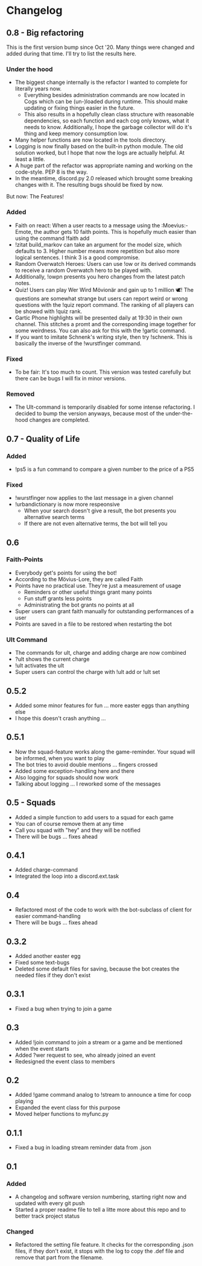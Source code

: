 # Changelog

## 0.8 - Big refactoring

This is the first version bump since Oct '20. Many things were changed and added during that time. I'll try to list the results here.

### Under the hood

- The biggest change internally is the refactor I wanted to complete for literally years now.
  - Everything besides administration commands are now located in Cogs which can be (un-)loaded during runtime. This should make updating or fixing things easier in the future.
  - This also results in a hopefully clean class structure with reasonable dependencies, so each function and each cog only knows, what it needs to know. Additionally, I hope the garbage collector will do it's thing and keep memory consumption low.
- Many helper functions are now located in the tools directory.
- Logging is now finally based on the built-in python module. The old solution worked, but I hope that now the logs are actually helpful. At least a little.
- A huge part of the refactor was appropriate naming and working on the code-style. PEP 8 is the way.
- In the meantime, discord.py 2.0 released which brought some breaking changes with it. The resulting bugs should be fixed by now.

But now: The Features!

### Added

- Faith on react: When a user reacts to a message using the :Moevius:-Emote, the author gets 10 faith points. This is hopefully much easier than using the command !faith add
- !zitat build_markov can take an argument for the model size, which defaults to 3. Higher number means more repetition but also more logical sentences. I think 3 is a good compromise.
- Random Overwatch Heroes: Users can use !ow or its derived commands to receive a random Overwatch hero to be played with.
- Additionally, !owpn presents you hero changes from the latest patch notes.
- Quiz! Users can play Wer Wird Mövionär and gain up to 1 million 🕊️! The questions are somewhat strange but users can report weird or wrong questions with the !quiz report command. The ranking of all players can be showed with !quiz rank.
- Gartic Phone highlights will be presented daily at 19:30 in their own channel. This stitches a promt and the corresponding image together for some weirdness. You can also ask for this with the !gartic command.
- If you want to imitate Schnenk's writing style, then try !schnenk. This is basically the inverse of the !wurstfinger command.

### Fixed

- To be fair: It's too much to count. This version was tested carefully but there can be bugs I will fix in minor versions.

### Removed

- The Ult-command is temporarily disabled for some intense refactoring. I decided to bump the version anyways, because most of the under-the-hood changes are completed.

## 0.7 - Quality of Life

### Added

- !ps5 is a fun command to compare a given number to the price of a PS5

### Fixed

- !wurstfinger now applies to the last message in a given channel
- !urbandictionary is now more respeonsive
  - When your search doesn't give a result, the bot presents you alternative search terms
  - If there are not even alternative terms, the bot will tell you

## 0.6

### Faith-Points

- Everybody get's points for using the bot!
- According to the Mövius-Lore, they are called Faith
- Points have no practical use. They're just a measurement of usage
  - Reminders or other useful things grant many points
  - Fun stuff grants less points
  - Administrating the bot grants no points at all
- Super users can grant faith manually for outstanding performances of a user
- Points are saved in a file to be restored when restarting the bot

### Ult Command

- The commands for ult, charge and adding charge are now combined
- ?ult shows the current charge
- !ult activates the ult
- Super users can control the charge with !ult add or !ult set

## 0.5.2

- Added some minor features for fun ... more easter eggs than anything else
- I hope this doesn't crash anything ...

## 0.5.1

- Now the squad-feature works along the game-reminder. Your squad will be informed, when you want to play
- The bot tries to avoid double mentions ... fingers crossed
- Added some exception-handling here and there
- Also logging for squads should now work
- Talking about logging ... I reworked some of the messages

## 0.5 - Squads

- Added a simple function to add users to a squad for each game
- You can of course remove them at any time
- Call you squad with "hey" and they will be notified
- There will be bugs ... fixes ahead

## 0.4.1

- Added charge-command
- Integrated the loop into a discord.ext.task

## 0.4

- Refactored most of the code to work with the bot-subclass of client for easier command-handling
- There will be bugs ... fixes ahead

## 0.3.2

- Added another easter egg
- Fixed some text-bugs
- Deleted some default files for saving, because the bot creates the needed files if they don't exist

## 0.3.1

- Fixed a bug when trying to join a game

## 0.3

- Added !join command to join a stream or a game and be mentioned when the event starts
- Added ?wer request to see, who already joined an event
- Redesigned the event class to members

## 0.2

- Added !game command analog to !stream to announce a time for coop playing
- Expanded the event class for this purpose
- Moved helper functions to myfunc.py

## 0.1.1

- Fixed a bug in loading stream reminder data from .json

## 0.1

### Added

- A changelog and software version numbering, starting right now and updated with every git push
- Started a proper readme file to tell a litte more about this repo and to better track project status

### Changed

- Refactored the setting file feature. It checks for the corresponding .json files, if they don't exist, it stops with the log to copy the .def file and remove that part from the filename.
